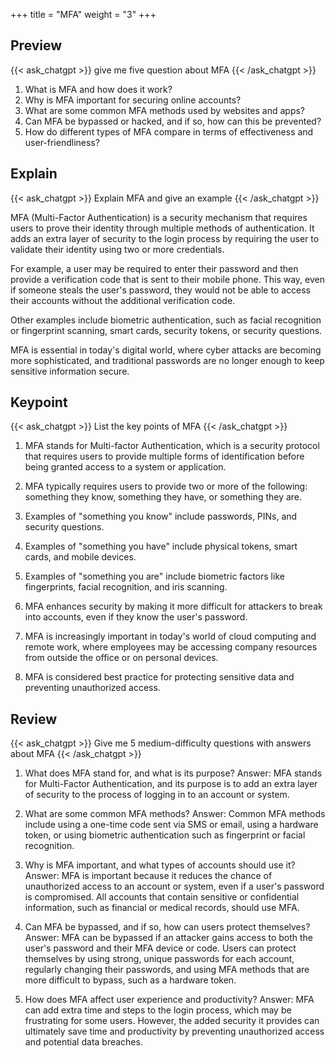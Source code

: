 +++
title = "MFA"
weight = "3"
+++
## Preview
{{< ask_chatgpt >}}
give me five question about MFA
{{< /ask_chatgpt >}}

1. What is MFA and how does it work?
2. Why is MFA important for securing online accounts?
3. What are some common MFA methods used by websites and apps?
4. Can MFA be bypassed or hacked, and if so, how can this be prevented?
5. How do different types of MFA compare in terms of effectiveness and user-friendliness?   

## Explain
{{< ask_chatgpt >}}
Explain MFA and give an example
{{< /ask_chatgpt >}}

MFA (Multi-Factor Authentication) is a security mechanism that requires users to prove their identity through multiple methods of authentication. It adds an extra layer of security to the login process by requiring the user to validate their identity using two or more credentials.

For example, a user may be required to enter their password and then provide a verification code that is sent to their mobile phone. This way, even if someone steals the user's password, they would not be able to access their accounts without the additional verification code.

Other examples include biometric authentication, such as facial recognition or fingerprint scanning, smart cards, security tokens, or security questions.

MFA is essential in today's digital world, where cyber attacks are becoming more sophisticated, and traditional passwords are no longer enough to keep sensitive information secure.   

## Keypoint
{{< ask_chatgpt >}}
List the key points of MFA
{{< /ask_chatgpt >}}

1. MFA stands for Multi-factor Authentication, which is a security protocol that requires users to provide multiple forms of identification before being granted access to a system or application.

2. MFA typically requires users to provide two or more of the following: something they know, something they have, or something they are.

3. Examples of "something you know" include passwords, PINs, and security questions.

4. Examples of "something you have" include physical tokens, smart cards, and mobile devices.

5. Examples of "something you are" include biometric factors like fingerprints, facial recognition, and iris scanning.

6. MFA enhances security by making it more difficult for attackers to break into accounts, even if they know the user's password.

7. MFA is increasingly important in today's world of cloud computing and remote work, where employees may be accessing company resources from outside the office or on personal devices.

8. MFA is considered best practice for protecting sensitive data and preventing unauthorized access.   

## Review
{{< ask_chatgpt >}}
Give me 5 medium-difficulty questions with answers about MFA
{{< /ask_chatgpt >}}

1. What does MFA stand for, and what is its purpose?
Answer: MFA stands for Multi-Factor Authentication, and its purpose is to add an extra layer of security to the process of logging in to an account or system.

2. What are some common MFA methods?
Answer: Common MFA methods include using a one-time code sent via SMS or email, using a hardware token, or using biometric authentication such as fingerprint or facial recognition.

3. Why is MFA important, and what types of accounts should use it?
Answer: MFA is important because it reduces the chance of unauthorized access to an account or system, even if a user's password is compromised. All accounts that contain sensitive or confidential information, such as financial or medical records, should use MFA.

4. Can MFA be bypassed, and if so, how can users protect themselves?
Answer: MFA can be bypassed if an attacker gains access to both the user's password and their MFA device or code. Users can protect themselves by using strong, unique passwords for each account, regularly changing their passwords, and using MFA methods that are more difficult to bypass, such as a hardware token.

5. How does MFA affect user experience and productivity?
Answer: MFA can add extra time and steps to the login process, which may be frustrating for some users. However, the added security it provides can ultimately save time and productivity by preventing unauthorized access and potential data breaches.   

